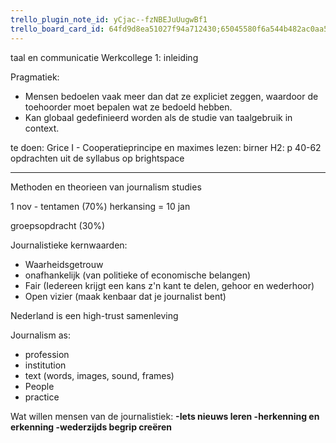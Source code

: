 ```yaml
---
trello_plugin_note_id: yCjac--fzNBEJuUugwBf1
trello_board_card_id: 64fd9d8ea51027f94a712430;65045580f6a544b482ac0aa5
---
```


taal en communicatie
Werkcollege 1: inleiding


Pragmatiek:
- Mensen bedoelen vaak meer dan dat ze expliciet zeggen, waardoor de toehoorder moet bepalen wat ze bedoeld hebben.
- Kan globaal gedefinieerd worden als de studie van taalgebruik in context.

te doen:
Grice I - Cooperatieprincipe en maximes
lezen: birner H2: p 40-62
opdrachten uit de syllabus op brightspace


----

Methoden en theorieen van journalism studies

1 nov - tentamen (70%)
herkansing = 10 jan

groepsopdracht (30%)

Journalistieke kernwaarden:
- Waarheidsgetrouw
- onafhankelijk (van politieke of economische belangen)
- Fair (Iedereen krijgt een kans z'n kant te delen, gehoor en wederhoor)
- Open vizier (maak kenbaar dat je journalist bent)

Nederland is een high-trust samenleving

Journalism as:
- profession
- institution
- text (words, images, sound, frames)
- People
- practice

Wat willen mensen van de journalistiek:
	**-Iets nieuws leren
	-herkenning en erkenning
	-wederzijds begrip creëren**



 









